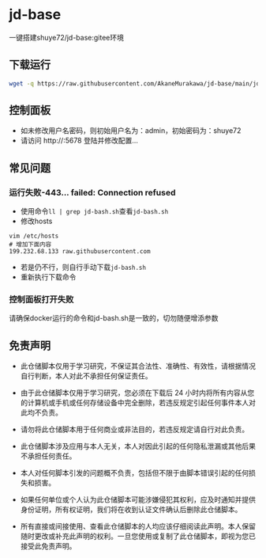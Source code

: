 # jd-base
一键搭建shuye72/jd-base:gitee环境

## 下载运行
```bash
wget -q https://raw.githubusercontent.com/AkaneMurakawa/jd-base/main/jd-base.sh -O jd-bash.sh && chmod +x jd-bash.sh && ./jd-bash.sh
```

## 控制面板
- 如未修改用户名密码，则初始用户名为：admin，初始密码为：shuye72
- 请访问 http://<ip>:5678 登陆并修改配置...
  
## 常见问题
### 运行失败-443... failed: Connection refused
- 使用命令`ll | grep jd-bash.sh`查看`jd-bash.sh`
- 修改hosts
```
vim /etc/hosts
# 增加下面内容
199.232.68.133 raw.githubusercontent.com
```
- 若是仍不行，则自行手动下载`jd-bash.sh`
- 重新执行下载命令
  
### 控制面板打开失败  
请确保docker运行的命令和jd-bash.sh是一致的，切勿随便增添参数
  
## 免责声明
- 此仓储脚本仅用于学习研究，不保证其合法性、准确性、有效性，请根据情况自行判断，本人对此不承担任何保证责任。

- 由于此仓储脚本仅用于学习研究，您必须在下载后 24 小时内将所有内容从您的计算机或手机或任何存储设备中完全删除，若违反规定引起任何事件本人对此均不负责。

- 请勿将此仓储脚本用于任何商业或非法目的，若违反规定请自行对此负责。

- 此仓储脚本涉及应用与本人无关，本人对因此引起的任何隐私泄漏或其他后果不承担任何责任。

- 本人对任何脚本引发的问题概不负责，包括但不限于由脚本错误引起的任何损失和损害。

- 如果任何单位或个人认为此仓储脚本可能涉嫌侵犯其权利，应及时通知并提供身份证明，所有权证明，我们将在收到认证文件确认后删除此仓储脚本。

- 所有直接或间接使用、查看此仓储脚本的人均应该仔细阅读此声明。本人保留随时更改或补充此声明的权利。一旦您使用或复制了此仓储脚本，即视为您已接受此免责声明。
